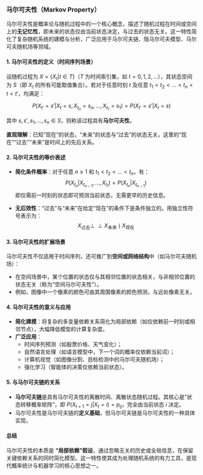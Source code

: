 ### 马尔可夫性（Markov Property）

马尔可夫性是概率论与随机过程中的一个核心概念，描述了随机过程在时间或空间上的**无记忆性**，即未来的状态仅由当前状态决定，与过去的状态无关。这一特性简化了复杂随机系统的建模与分析，广泛应用于马尔可夫链、隐马尔可夫模型、马尔可夫随机场等领域。


#### 1. 马尔可夫性的定义（时间序列场景）
设随机过程为 $X = \{X_t | t \in T\}$（$T$ 为时间索引集，如 $t=0,1,2,...$），其状态空间为 $S$（即 $X_t$ 的所有可能取值集合）。若对于任意时刻 $t$ 及任意 $t_1 < t_2 < ... < t_n < t < t'$，均满足：

$$
P(X_{t'} = s' | X_t = s, X_{t_n} = s_n, ..., X_{t_1} = s_1) = P(X_{t'} = s' | X_t = s)
$$

其中 $s, s', s_1,...,s_n \in S$，则称该过程具有**马尔可夫性**。

**直观理解**：已知“现在”的状态，“未来”的状态与“过去”的状态无关。这里的“现在”“过去”“未来”是时间上的先后关系。


#### 2. 马尔可夫性的等价表述
- **简化条件概率**：对于任意 $n \geq 1$ 和 $t_1 < t_2 < ... < t_n$，有：
  $$
  P(X_{t_n} | X_{t_{n-1}}, ..., X_{t_1}) = P(X_{t_n} | X_{t_{n-1}})
  $$
  即仅需前一时刻的状态即可预测当前状态，无需更早的历史信息。

- **无后效性**：“过去”与“未来”在给定“现在”的条件下是条件独立的。用独立性符号表示为：
  $$
  X_{\text{过去}} \perp\!\!\!\perp X_{\text{未来}} \mid X_{\text{现在}}
  $$


#### 3. 马尔可夫性的扩展场景
马尔可夫性不仅适用于时间序列，还可推广到**空间或网络结构**中（如马尔可夫随机场）：
- 在空间场景中，某个位置的状态仅与其相邻位置的状态相关，与非相邻位置的状态无关（称为“空间马尔可夫性”）。
- 例如，图像中一个像素的颜色可由其周围像素的颜色预测，与远处像素无关。


#### 4. 马尔可夫性的意义与应用
- **简化建模**：将复杂的多变量依赖关系简化为局部依赖（如仅依赖前一时刻或相邻节点），大幅降低模型的计算复杂度。
- **广泛应用**：
  - 时间序列预测（如股票价格、天气变化）；
  - 自然语言处理（如语言模型中，下一个词的概率仅依赖当前词）；
  - 计算机视觉（如图像分割、目标检测中的马尔可夫随机场）；
  - 强化学习（智能体的决策仅依赖当前状态）。


#### 5. 与马尔可夫链的关系
- **马尔可夫链**是具有马尔可夫性的离散时间、离散状态随机过程。其核心是“状态转移概率矩阵”，即 $P(X_{t+1}=j | X_t=i) = p_{ij}$，完全由当前状态 $i$ 决定。
- 马尔可夫性是马尔可夫链的**定义基础**，但马尔可夫链是马尔可夫性的一种具体实现。


#### 总结
马尔可夫性的本质是 **“局部依赖”假设**，通过忽略无关的历史或全局信息，在保留关键依赖关系的同时简化模型。这一特性使其成为处理随机系统的有力工具，是现代概率统计与机器学习的核心思想之一。